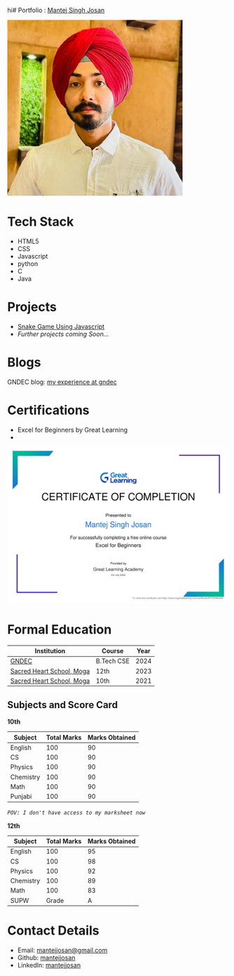 hi# Portfolio : [Mantej Singh Josan](https://github.com/mantejjosan)

![flower](Images/116100820.jpeg)

# Tech Stack

- HTML5
- CSS
- Javascript
- python
- C 
- Java

# Projects
- [Snake Game Using Javascript](https://mantejjosan.github.io/snake-game/game-intro)
- *Further projects coming Soon...*

# Blogs
GNDEC blog: [my experience at gndec](https://mantejjosan.github.io/my-gndec-experience/)


# Certifications
- Excel for Beginners by Great Learning
- 
![excel certificate](Images/MSJ.png)


# Formal Education

| Institution | Course | Year |
|-------------|--------|------|
| [GNDEC](http://www.gndec.ac.in) | B.Tech CSE | 2024 |
| [Sacred Heart School, Moga](http://www.shsmoga.com) | 12th | 2023 |
| [Sacred Heart School, Moga](http://www.shsmoga.com) | 10th | 2021 |




## Subjects and Score Card

 **10th**

| Subject   | Total Marks | Marks Obtained |
|-----------|-------------|----------------|
| English   | 100         | 90             |
| CS        | 100         | 90             |
| Physics   | 100         | 90             |
| Chemistry | 100         | 90             |
| Math      | 100         | 90             |
| Punjabi   | 100         | 90             |

*```POV: I don't have access to my marksheet now```*

**12th**

| Subject   | Total Marks | Marks Obtained |
|-----------|-------------|----------------|
| English   | 100         | 95             |
| CS        | 100         | 98             |
| Physics   | 100         | 92             |
| Chemistry | 100         | 89             |
| Math      | 100         | 83             |
| SUPW      | Grade       | A              |


# Contact Details

- Email: [mantejjosan@gmail.com](mailto:mantej416@gmail.com)
- Github: [mantejjosan](https://github.com/mantejjosan)
- LinkedIn: [mantejjosan](https://www.linkedin.com/in/mantej-singh-josan-048661275?utm_source=share&utm_campaign=share_via&utm_content=profile&utm_medium=android_app)
